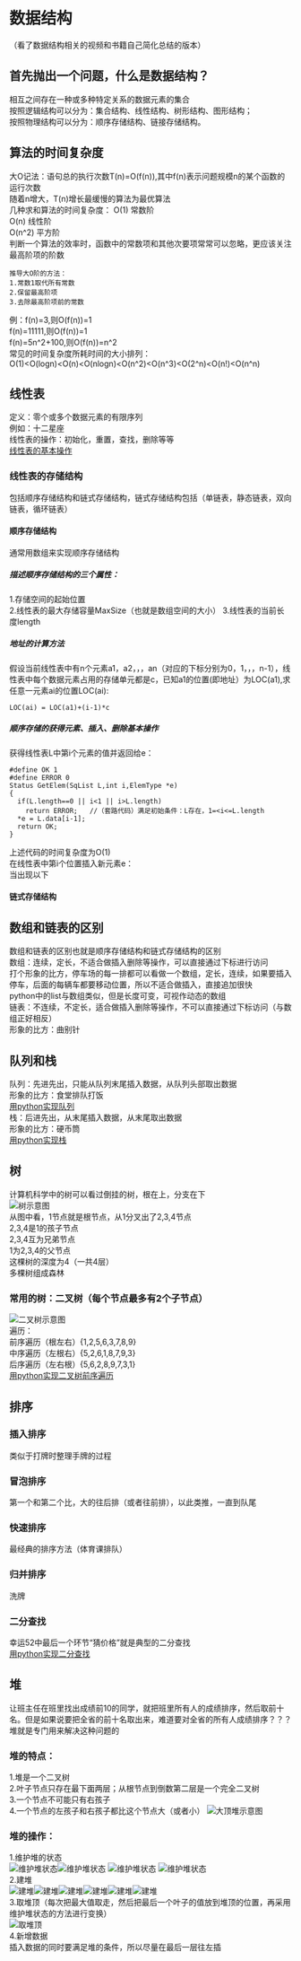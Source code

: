 # 数据结构
（看了数据结构相关的视频和书籍自己简化总结的版本）  
## 首先抛出一个问题，什么是数据结构？  
相互之间存在一种或多种特定关系的数据元素的集合  
按照逻辑结构可以分为：集合结构、线性结构、树形结构、图形结构；  
按照物理结构可以分为：顺序存储结构、链接存储结构。 
## 算法的时间复杂度  
大O记法：语句总的执行次数T(n)=O(f(n)),其中f(n)表示问题规模n的某个函数的运行次数  
随着n增大，T(n)增长最缓慢的算法为最优算法  
几种求和算法的时间复杂度：
O(1) 常数阶  
O(n) 线性阶  
O(n^2) 平方阶  
判断一个算法的效率时，函数中的常数项和其他次要项常常可以忽略，更应该关注最高阶项的阶数  
```
推导大O阶的方法：  
1.常数1取代所有常数
2.保留最高阶项
3.去除最高阶项前的常数
```
例：f(n)=3,则O(f(n))=1  
f(n)=11111,则O(f(n))=1  
f(n)=5n^2+100,则O(f(n))=n^2  
常见的时间复杂度所耗时间的大小排列：  
O(1)<O(logn)<O(n)<O(nlogn)<O(n^2)<O(n^3)<O(2^n)<O(n!)<O(n^n)  
## 线性表  
定义：零个或多个数据元素的有限序列  
例如：十二星座  
线性表的操作：初始化，重置，查找，删除等等  
[线性表的基本操作](https://www.cnblogs.com/leaver/p/6832390.html)  
### 线性表的存储结构  
包括顺序存储结构和链式存储结构，链式存储结构包括（单链表，静态链表，双向链表，循环链表）  
#### 顺序存储结构  
通常用数组来实现顺序存储结构  
##### 描述顺序存储结构的三个属性：  
1.存储空间的起始位置  
2.线性表的最大存储容量MaxSize（也就是数组空间的大小） 
3.线性表的当前长度length  
##### 地址的计算方法  
假设当前线性表中有n个元素a1，a2，，，an（对应的下标分别为0，1，，，n-1），线性表中每个数据元素占用的存储单元都是c，已知a1的位置(即地址）为LOC(a1),求任意一元素ai的位置LOC(ai):  
```
LOC(ai) = LOC(a1)+(i-1)*c
```
##### 顺序存储的获得元素、插入、删除基本操作  
获得线性表L中第i个元素的值并返回给e：  
```
#define OK 1
#define ERROR 0
Status GetElem(SqList L,int i,ElemType *e)
{
  if(L.length==0 || i<1 || i>L.length)
    return ERROR;   //（套路代码）满足初始条件：L存在，1=<i<=L.length
  *e = L.data[i-1];
  return OK;
}
```
上述代码的时间复杂度为O(1)  
在线性表中第i个位置插入新元素e：  
当出现以下


#### 链式存储结构  

## 数组和链表的区别    
数组和链表的区别也就是顺序存储结构和链式存储结构的区别  
数组：连续，定长，不适合做插入删除等操作，可以直接通过下标进行访问  
打个形象的比方，停车场的每一排都可以看做一个数组，定长，连续，如果要插入停车，后面的每辆车都要移动位置，所以不适合做插入，直接追加很快  
python中的list与数组类似，但是长度可变，可视作动态的数组  
链表：不连续，不定长，适合做插入删除等操作，不可以直接通过下标访问（与数组正好相反）  
形象的比方：曲别针  
## 队列和栈  
队列：先进先出，只能从队列末尾插入数据，从队列头部取出数据  
形象的比方：食堂排队打饭  
[用python实现队列](py_queue.py)  
栈：后进先出，从末尾插入数据，从末尾取出数据  
形象的比方：硬币筒  
[用python实现栈](py_stack.py)  
## 树  
计算机科学中的树可以看过倒挂的树，根在上，分支在下  
![树示意图](1.png)  
从图中看，1节点就是根节点，从1分叉出了2,3,4节点  
2,3,4是1的孩子节点  
2,3,4互为兄弟节点  
1为2,3,4的父节点  
这棵树的深度为4（一共4层）  
多棵树组成森林  
### 常用的树：二叉树（每个节点最多有2个子节点）  
![二叉树示意图](2.png)  
遍历：  
前序遍历（根左右）{1,2,5,6,3,7,8,9}  
中序遍历（左根右）{5,2,6,1,8,7,9,3}  
后序遍历（左右根）{5,6,2,8,9,7,3,1}  
[用python实现二叉树前序遍历](py_tree.py)  
## 排序   
### 插入排序  
类似于打牌时整理手牌的过程  
### 冒泡排序  
第一个和第二个比，大的往后排（或者往前排），以此类推，一直到队尾  
### 快速排序  
最经典的排序方法（体育课排队）  
### 归并排序  
洗牌  
### 二分查找  
幸运52中最后一个环节“猜价格”就是典型的二分查找  
[用python实现二分查找](py_binary_search.py)  
## 堆  
让班主任在班里找出成绩前10的同学，就把班里所有人的成绩排序，然后取前十名。但是如果说要把全省的前十名取出来，难道要对全省的所有人成绩排序？？？堆就是专门用来解决这种问题的  
### 堆的特点：  
1.堆是一个二叉树  
2.叶子节点只存在最下面两层；从根节点到倒数第二层是一个完全二叉树  
3.一个节点不可能只有右孩子  
4.一个节点的左孩子和右孩子都比这个节点大（或者小）
![大顶堆示意图](3.png)  
### 堆的操作：  
1.维护堆的状态  
![维护堆状态](4.png)![维护堆状态](5.png) ![维护堆状态](6.png) ![维护堆状态](7.png)   
2.建堆  
![建堆](8.png)![建堆](9.png)![建堆](10.png)![建堆](11.png)![建堆](12.png)![建堆](13.png)  
3.取堆顶（每次把最大值取走，然后把最后一个叶子的值放到堆顶的位置，再采用维护堆状态的方法进行变换）  
![取堆顶](14.png)   
4.新增数据  
插入数据的同时要满足堆的条件，所以尽量在最后一层往左插  






